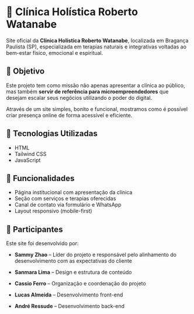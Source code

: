 # 🌿 Clínica Holística Roberto Watanabe

Site oficial da **Clínica Holística Roberto Watanabe**, localizada em Bragança Paulista (SP), especializada em terapias naturais e integrativas voltadas ao bem-estar físico, emocional e espiritual.

## 🧩 Objetivo

Este projeto tem como missão não apenas apresentar a clínica ao público, mas também **servir de referência para microempreendedores** que desejam escalar seus negócios utilizando o poder do digital.

Através de um site simples, bonito e funcional, mostramos como é possível criar presença online de forma acessível e eficiente.

## 🚀 Tecnologias Utilizadas

- HTML 
- Tailwind CSS  
- JavaScript 

## 🎯 Funcionalidades

- Página institucional com apresentação da clínica  
- Seção com serviços e terapias oferecidas  
- Canal de contato via formulário e WhatsApp  
- Layout responsivo (mobile-first)

## 👥 Participantes

Este site foi desenvolvido por:

- **Sammy Zhao** – Líder do projeto e responsável pelo alinhamento do desenvolvimento com as expectativas do cliente  
- **Sanmara Lima** – Design e estrutura de conteúdo  
- **Cassio Ferro** – Organização e coordenação do projeto  
- **Lucas Almeida** – Desenvolvimento front-end

- **André Ressude** – Desenvolvimento back-end

